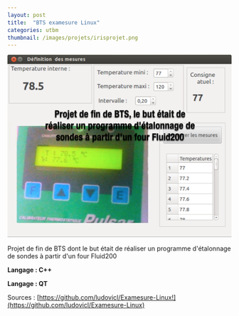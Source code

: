 ```yaml
---
layout: post
title:  "BTS examesure Linux"
categories: utbm
thumbnail: /images/projets/irisprojet.png
---
```



![LO43 Small World](/images/projets/irisprojet.png)

Projet de fin de BTS dont le but était de réaliser un programme d'étalonnage de sondes à partir d'un four Fluid200

**Langage : C++**

**Langage : QT**

Sources : [https://github.com/ludovicl/Examesure-Linux!](https://github.com/ludovicl/Examesure-Linux)